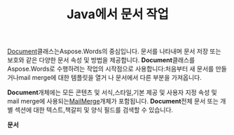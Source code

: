 ﻿---
title: Java에서 문서 작업
second_title: Aspose.WordsJava
articleTitle: 문서 작업
linktitle: 문서 작업
type: docs
description: "`Document`클래스는 다양한 문서 속성과 메서드를 제공합니다. `Document`클래스를Java에 대해Aspose.Words을 사용하여 수행하려는 작업의 시작점으로 사용합니다. `Document`개체는 파일 또는 스트림에 저장되고 브라우저에도 전송될 수 있습니다."
weight: 40
url: /ko/java/working-with-document/
timestamp: 2024-01-27-14-07-04
---

[Document](https://reference.aspose.com/words/java/com.aspose.words/document/)클래스는Aspose.Words의 중심입니다. 문서를 나타내며 문서 저장 또는 보호와 같은 다양한 문서 속성 및 방법을 제공합니다. **Document**클래스를Aspose.Words로 수행하려는 작업의 시작점으로 사용합니다:처음부터 새 문서를 만들거나mail merge에 대한 템플릿을 열거 나 문서에서 다른 부분을 가져옵니다.

**Document**개체에는 모든 콘텐츠 및 서식,스타일,기본 제공 및 사용자 지정 속성 및mail merge에 사용되는[MailMerge](https://reference.aspose.com/words/java/com.aspose.words/mailmerge/)개체가 포함됩니다. **Document**전체 문서 또는 개별 섹션에 대한 텍스트,책갈피 및 양식 필드를 검색할 수 있습니다.

**문서**
